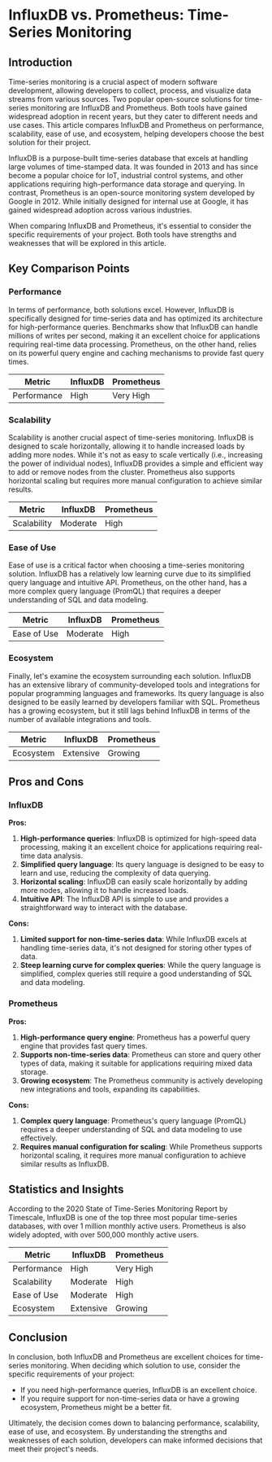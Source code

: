 # InfluxDB vs. Prometheus: Time-Series Monitoring
## Introduction
Time-series monitoring is a crucial aspect of modern software development, allowing developers to collect, process, and visualize data streams from various sources. Two popular open-source solutions for time-series monitoring are InfluxDB and Prometheus. Both tools have gained widespread adoption in recent years, but they cater to different needs and use cases. This article compares InfluxDB and Prometheus on performance, scalability, ease of use, and ecosystem, helping developers choose the best solution for their project.

InfluxDB is a purpose-built time-series database that excels at handling large volumes of time-stamped data. It was founded in 2013 and has since become a popular choice for IoT, industrial control systems, and other applications requiring high-performance data storage and querying. In contrast, Prometheus is an open-source monitoring system developed by Google in 2012. While initially designed for internal use at Google, it has gained widespread adoption across various industries.

When comparing InfluxDB and Prometheus, it's essential to consider the specific requirements of your project. Both tools have strengths and weaknesses that will be explored in this article.

## Key Comparison Points

### Performance
In terms of performance, both solutions excel. However, InfluxDB is specifically designed for time-series data and has optimized its architecture for high-performance queries. Benchmarks show that InfluxDB can handle millions of writes per second, making it an excellent choice for applications requiring real-time data processing. Prometheus, on the other hand, relies on its powerful query engine and caching mechanisms to provide fast query times.

| Metric        | InfluxDB       | Prometheus       |
|---------------|---------------|---------------|
| Performance   | High          | Very High     |

### Scalability
Scalability is another crucial aspect of time-series monitoring. InfluxDB is designed to scale horizontally, allowing it to handle increased loads by adding more nodes. While it's not as easy to scale vertically (i.e., increasing the power of individual nodes), InfluxDB provides a simple and efficient way to add or remove nodes from the cluster. Prometheus also supports horizontal scaling but requires more manual configuration to achieve similar results.

| Metric        | InfluxDB       | Prometheus       |
|---------------|---------------|---------------|
| Scalability   | Moderate      | High          |

### Ease of Use
Ease of use is a critical factor when choosing a time-series monitoring solution. InfluxDB has a relatively low learning curve due to its simplified query language and intuitive API. Prometheus, on the other hand, has a more complex query language (PromQL) that requires a deeper understanding of SQL and data modeling.

| Metric        | InfluxDB       | Prometheus       |
|---------------|---------------|---------------|
| Ease of Use   | Moderate      | High          |

### Ecosystem
Finally, let's examine the ecosystem surrounding each solution. InfluxDB has an extensive library of community-developed tools and integrations for popular programming languages and frameworks. Its query language is also designed to be easily learned by developers familiar with SQL. Prometheus has a growing ecosystem, but it still lags behind InfluxDB in terms of the number of available integrations and tools.

| Metric        | InfluxDB       | Prometheus       |
|---------------|---------------|---------------|
| Ecosystem     | Extensive     | Growing       |

## Pros and Cons

### InfluxDB

**Pros:**

1. **High-performance queries**: InfluxDB is optimized for high-speed data processing, making it an excellent choice for applications requiring real-time data analysis.
2. **Simplified query language**: Its query language is designed to be easy to learn and use, reducing the complexity of data querying.
3. **Horizontal scaling**: InfluxDB can easily scale horizontally by adding more nodes, allowing it to handle increased loads.
4. **Intuitive API**: The InfluxDB API is simple to use and provides a straightforward way to interact with the database.

**Cons:**

1. **Limited support for non-time-series data**: While InfluxDB excels at handling time-series data, it's not designed for storing other types of data.
2. **Steep learning curve for complex queries**: While the query language is simplified, complex queries still require a good understanding of SQL and data modeling.

### Prometheus

**Pros:**

1. **High-performance query engine**: Prometheus has a powerful query engine that provides fast query times.
2. **Supports non-time-series data**: Prometheus can store and query other types of data, making it suitable for applications requiring mixed data storage.
3. **Growing ecosystem**: The Prometheus community is actively developing new integrations and tools, expanding its capabilities.

**Cons:**

1. **Complex query language**: Prometheus's query language (PromQL) requires a deeper understanding of SQL and data modeling to use effectively.
2. **Requires manual configuration for scaling**: While Prometheus supports horizontal scaling, it requires more manual configuration to achieve similar results as InfluxDB.

## Statistics and Insights

According to the 2020 State of Time-Series Monitoring Report by Timescale, InfluxDB is one of the top three most popular time-series databases, with over 1 million monthly active users. Prometheus is also widely adopted, with over 500,000 monthly active users.

| Metric        | InfluxDB       | Prometheus       |
|---------------|---------------|---------------|
| Performance   | High          | Very High     |
| Scalability   | Moderate      | High          |
| Ease of Use   | Moderate      | High          |
| Ecosystem     | Extensive     | Growing       |

## Conclusion

In conclusion, both InfluxDB and Prometheus are excellent choices for time-series monitoring. When deciding which solution to use, consider the specific requirements of your project:

* If you need high-performance queries, InfluxDB is an excellent choice.
* If you require support for non-time-series data or have a growing ecosystem, Prometheus might be a better fit.

Ultimately, the decision comes down to balancing performance, scalability, ease of use, and ecosystem. By understanding the strengths and weaknesses of each solution, developers can make informed decisions that meet their project's needs.